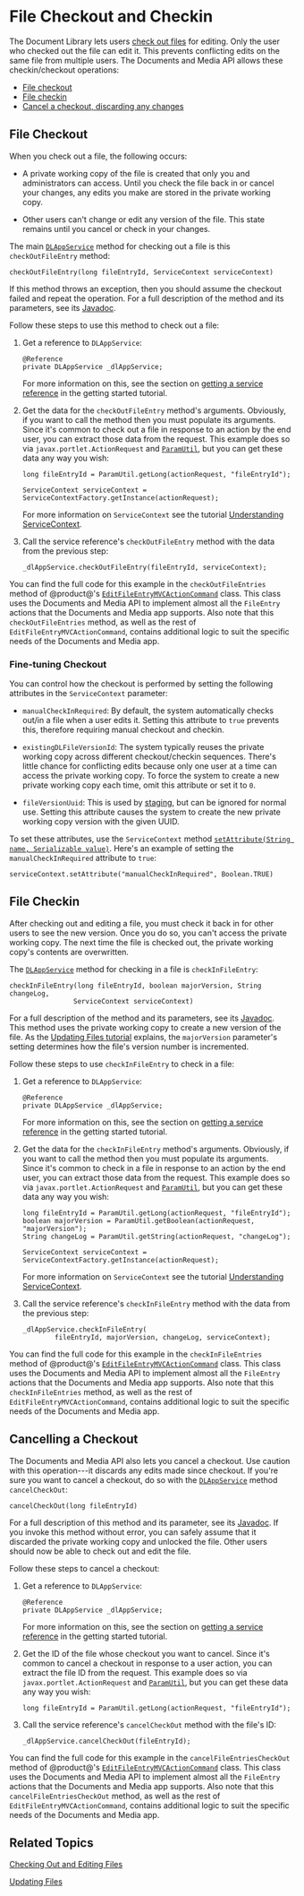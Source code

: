 # File Checkout and Checkin [](id=file-checkout-and-checkin)

The Document Library lets users 
[check out files](/discover/portal/-/knowledge_base/7-1/checking-out-and-editing-files) 
for editing. Only the user who checked out the file can edit it. This prevents 
conflicting edits on the same file from multiple users. The Documents and Media 
API allows these checkin/checkout operations: 

-   [File checkout](#file-checkout)
-   [File checkin](#file-checkin) 
-   [Cancel a checkout, discarding any changes](#cancelling-a-checkout)

## File Checkout [](id=file-checkout)

When you check out a file, the following occurs: 

-   A private working copy of the file is created that only you and 
    administrators can access. Until you check the file back in or cancel your 
    changes, any edits you make are stored in the private working copy. 

-   Other users can't change or edit any version of the file. This state remains 
    until you cancel or check in your changes. 

The main 
[`DLAppService`](@platform-ref@/7.1-latest/javadocs/portal-kernel/com/liferay/document/library/kernel/service/DLAppService.html) 
method for checking out a file is this `checkOutFileEntry` method: 

    checkOutFileEntry(long fileEntryId, ServiceContext serviceContext)

If this method throws an exception, then you should assume the checkout failed 
and repeat the operation. For a full description of the method and its 
parameters, see its 
[Javadoc](@platform-ref@/7.1-latest/javadocs/portal-kernel/com/liferay/document/library/kernel/service/DLAppService.html#checkOutFileEntry-long-com.liferay.portal.kernel.service.ServiceContext-). 

Follow these steps to use this method to check out a file: 

1.  Get a reference to `DLAppService`: 

        @Reference
        private DLAppService _dlAppService;

    For more information on this, see the section on 
    [getting a service reference](/develop/tutorials/-/knowledge_base/7-1/getting-started-with-the-documents-and-media-api#getting-a-service-reference) 
    in the getting started tutorial. 

2.  Get the data for the `checkOutFileEntry` method's arguments. Obviously, if 
    you want to call the method then you must populate its arguments. Since it's 
    common to check out a file in response to an action by the end user, you can 
    extract those data from the request. This example does so via 
    `javax.portlet.ActionRequest` and 
    [`ParamUtil`](@platform-ref@/7.1-latest/javadocs/portal-kernel/com/liferay/portal/kernel/util/ParamUtil.html), 
    but you can get these data any way you wish: 

        long fileEntryId = ParamUtil.getLong(actionRequest, "fileEntryId");

        ServiceContext serviceContext = ServiceContextFactory.getInstance(actionRequest);

    For more information on `ServiceContext` see the tutorial 
    [Understanding ServiceContext](/develop/tutorials/-/knowledge_base/7-1/understanding-servicecontext). 

3.  Call the service reference's `checkOutFileEntry` method with the data from 
    the previous step: 

        _dlAppService.checkOutFileEntry(fileEntryId, serviceContext);

You can find the full code for this example in the `checkOutFileEntries` method 
of @product@'s 
[`EditFileEntryMVCActionCommand`](https://github.com/liferay/liferay-portal/blob/master/modules/apps/document-library/document-library-web/src/main/java/com/liferay/document/library/web/internal/portlet/action/EditFileEntryMVCActionCommand.java) 
class. This class uses the Documents and Media API to implement almost all the 
`FileEntry` actions that the Documents and Media app supports. Also note that 
this `checkOutFileEntries` method, as well as the rest of 
`EditFileEntryMVCActionCommand`, contains additional logic to suit the specific 
needs of the Documents and Media app. 

### Fine-tuning Checkout [](id=fine-tuning-checkout)

You can control how the checkout is performed by setting the following 
attributes in the `ServiceContext` parameter: 

-   `manualCheckInRequired`: By default, the system automatically checks out/in 
    a file when a user edits it. Setting this attribute to `true` prevents this, 
    therefore requiring manual checkout and checkin. 

-   `existingDLFileVersionId`: The system typically reuses the private working 
    copy across different checkout/checkin sequences. There's little chance for 
    conflicting edits because only one user at a time can access the private 
    working copy. To force the system to create a new private working copy each 
    time, omit this attribute or set it to `0`. 

-   `fileVersionUuid`: This is used by 
    [staging](/discover/portal/-/knowledge_base/7-1/staging-content-for-publication), 
    but can be ignored for normal use. Setting this attribute causes the system 
    to create the new private working copy version with the given UUID. 

To set these attributes, use the `ServiceContext` method 
[`setAttribute(String name, Serializable value)`](@platform-ref@/7.1-latest/javadocs/portal-kernel/com/liferay/portal/kernel/service/ServiceContext.html#setAttribute-java.lang.String-java.io.Serializable-). 
Here's an example of setting the `manualCheckInRequired` attribute to `true`: 

    serviceContext.setAttribute("manualCheckInRequired", Boolean.TRUE)

## File Checkin [](id=file-checkin)

After checking out and editing a file, you must check it back in for other users 
to see the new version. Once you do so, you can't access the private working 
copy. The next time the file is checked out, the private working copy's contents 
are overwritten. 

The 
[`DLAppService`](@platform-ref@/7.1-latest/javadocs/portal-kernel/com/liferay/document/library/kernel/service/DLAppService.html) 
method for checking in a file is `checkInFileEntry`: 

    checkInFileEntry(long fileEntryId, boolean majorVersion, String changeLog, 
                    ServiceContext serviceContext)

For a full description of the method and its parameters, see its 
[Javadoc](@platform-ref@/7.1-latest/javadocs/portal-kernel/com/liferay/document/library/kernel/service/DLAppService.html#checkInFileEntry-long-boolean-java.lang.String-com.liferay.portal.kernel.service.ServiceContext-). 
This method uses the private working copy to create a new version of the file. 
As the 
[Updating Files tutorial](/develop/tutorials/-/knowledge_base/7-1/updating-files) 
explains, the `majorVersion` parameter's setting determines how the file's 
version number is incremented. 

Follow these steps to use `checkInFileEntry` to check in a file:

1.  Get a reference to `DLAppService`: 

        @Reference
        private DLAppService _dlAppService;

    For more information on this, see the section on 
    [getting a service reference](/develop/tutorials/-/knowledge_base/7-1/getting-started-with-the-documents-and-media-api#getting-a-service-reference) 
    in the getting started tutorial. 

2.  Get the data for the `checkInFileEntry` method's arguments. Obviously, if 
    you want to call the method then you must populate its arguments. Since it's 
    common to check in a file in response to an action by the end user, you can 
    extract those data from the request. This example does so via 
    `javax.portlet.ActionRequest` and 
    [`ParamUtil`](@platform-ref@/7.1-latest/javadocs/portal-kernel/com/liferay/portal/kernel/util/ParamUtil.html), 
    but you can get these data any way you wish: 

        long fileEntryId = ParamUtil.getLong(actionRequest, "fileEntryId");
        boolean majorVersion = ParamUtil.getBoolean(actionRequest, "majorVersion");
        String changeLog = ParamUtil.getString(actionRequest, "changeLog");

        ServiceContext serviceContext = ServiceContextFactory.getInstance(actionRequest);

    For more information on `ServiceContext` see the tutorial 
    [Understanding ServiceContext](/develop/tutorials/-/knowledge_base/7-1/understanding-servicecontext). 

3.  Call the service reference's `checkInFileEntry` method with the data from 
    the previous step: 

        _dlAppService.checkInFileEntry(
                fileEntryId, majorVersion, changeLog, serviceContext);

You can find the full code for this example in the `checkInFileEntries` method 
of @product@'s 
[`EditFileEntryMVCActionCommand`](https://github.com/liferay/liferay-portal/blob/master/modules/apps/document-library/document-library-web/src/main/java/com/liferay/document/library/web/internal/portlet/action/EditFileEntryMVCActionCommand.java) 
class. This class uses the Documents and Media API to implement almost all the 
`FileEntry` actions that the Documents and Media app supports. Also note that 
this `checkInFileEntries` method, as well as the rest of 
`EditFileEntryMVCActionCommand`, contains additional logic to suit the specific 
needs of the Documents and Media app. 

## Cancelling a Checkout [](id=cancelling-a-checkout)

The Documents and Media API also lets you cancel a checkout. Use caution with 
this operation---it discards any edits made since checkout. If you're sure you 
want to cancel a checkout, do so with the 
[`DLAppService`](@platform-ref@/7.1-latest/javadocs/portal-kernel/com/liferay/document/library/kernel/service/DLAppService.html) 
method `cancelCheckOut`: 

    cancelCheckOut(long fileEntryId)

For a full description of this method and its parameter, see its 
[Javadoc](@platform-ref@/7.1-latest/javadocs/portal-kernel/com/liferay/document/library/kernel/service/DLAppService.html#cancelCheckOut-long-). 
If you invoke this method without error, you can safely assume that it discarded 
the private working copy and unlocked the file. Other users should now be able 
to check out and edit the file. 

Follow these steps to cancel a checkout: 

1.  Get a reference to `DLAppService`: 

        @Reference
        private DLAppService _dlAppService;

    For more information on this, see the section on 
    [getting a service reference](/develop/tutorials/-/knowledge_base/7-1/getting-started-with-the-documents-and-media-api#getting-a-service-reference) 
    in the getting started tutorial. 

2.  Get the ID of the file whose checkout you want to cancel. Since it's common 
    to cancel a checkout in response to a user action, you can extract the file 
    ID from the request. This example does so via `javax.portlet.ActionRequest` 
    and 
    [`ParamUtil`](@platform-ref@/7.1-latest/javadocs/portal-kernel/com/liferay/portal/kernel/util/ParamUtil.html), 
    but you can get these data any way you wish: 

        long fileEntryId = ParamUtil.getLong(actionRequest, "fileEntryId");

3.  Call the service reference's `cancelCheckOut` method with the file's ID: 

        _dlAppService.cancelCheckOut(fileEntryId);

You can find the full code for this example in the `cancelFileEntriesCheckOut` 
method of @product@'s 
[`EditFileEntryMVCActionCommand`](https://github.com/liferay/liferay-portal/blob/master/modules/apps/document-library/document-library-web/src/main/java/com/liferay/document/library/web/internal/portlet/action/EditFileEntryMVCActionCommand.java) 
class. This class uses the Documents and Media API to implement almost all the 
`FileEntry` actions that the Documents and Media app supports. Also note that 
this `cancelFileEntriesCheckOut` method, as well as the rest of 
`EditFileEntryMVCActionCommand`, contains additional logic to suit the specific 
needs of the Documents and Media app. 

## Related Topics [](id=related-topics)

[Checking Out and Editing Files](/discover/portal/-/knowledge_base/7-1/checking-out-and-editing-files)

[Updating Files](/develop/tutorials/-/knowledge_base/7-1/updating-files)
